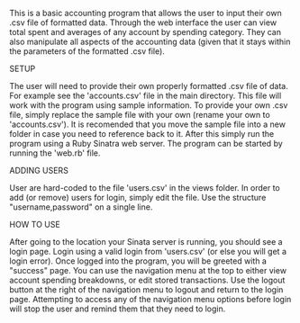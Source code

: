This is a basic accounting program that allows the user to input their own .csv file of formatted data. Through the web interface the user can view total spent and averages of any account by spending category. They can also manipulate all aspects of the accounting data (given that it stays within the parameters of the formatted .csv file).

SETUP

The user will need to provide their own properly formatted .csv file of data. For example see the 'accounts.csv' file in the main directory. This file will work with the program using sample information. To provide your own .csv file, simply replace the sample file with your own (rename your own to 'accounts.csv'). It is recomended that you move the sample file into a new folder in case you need to reference back to it. After this simply run the program using a Ruby Sinatra web server. The program can be started by running the 'web.rb' file.

ADDING USERS

User are hard-coded to the file 'users.csv' in the views folder. In order to add (or remove) users for login, simply edit the file. Use the structure "username,password" on a single line.

HOW TO USE

After going to the location your Sinata server is running, you should see a login page. Login using a valid login from 'users.csv' (or else you will get a login error). Once logged into the program, you will be greeted with a "success" page. You can use the navigation menu at the top to either view account spending breakdowns, or edit stored transactions. Use the logout button at the right of the navigation menu to logout and return to the login page. Attempting to access any of the navigation menu options before login will stop the user and remind them that they need to login.